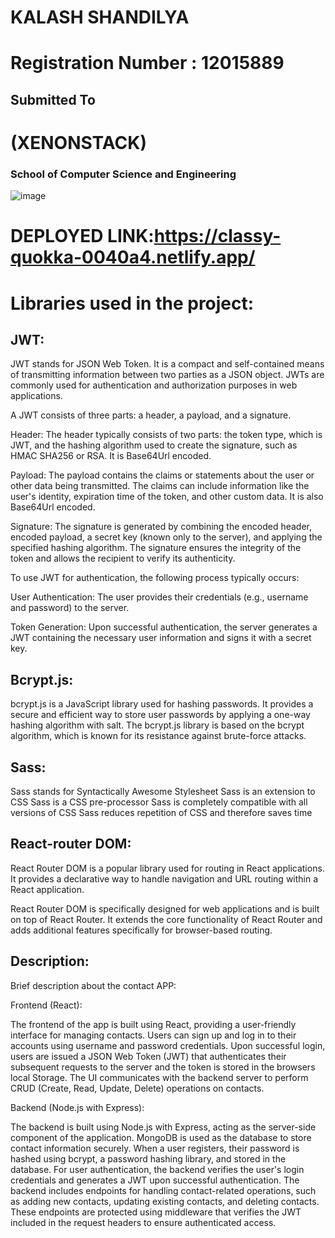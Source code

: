 # **KALASH SHANDILYA**                                                                                       
# **Registration Number : 12015889**








## **Submitted To**


# **(XENONSTACK)**

### School of Computer Science and Engineering

![image](https://github.com/xyzSHIvam/Terri/assets/116440760/6ec23bd3-3250-472a-aa34-1ed9d2597a1f)



# DEPLOYED LINK:https://classy-quokka-0040a4.netlify.app/


# **Libraries used in the project:**


## **JWT:** 

JWT stands for JSON Web Token. It is a compact and self-contained means of transmitting information between two parties as a JSON object. JWTs are commonly used for authentication and authorization purposes in web applications.

A JWT consists of three parts: a header, a payload, and a signature.

Header: The header typically consists of two parts: the token type, which is JWT, and the hashing algorithm used to create the signature, such as HMAC SHA256 or RSA. It is Base64Url encoded.

Payload: The payload contains the claims or statements about the user or other data being transmitted. The claims can include information like the user's identity, expiration time of the token, and other custom data. It is also Base64Url encoded.

Signature: The signature is generated by combining the encoded header, encoded payload, a secret key (known only to the server), and applying the specified hashing algorithm. The signature ensures the integrity of the token and allows the recipient to verify its authenticity.

To use JWT for authentication, the following process typically occurs:

User Authentication: The user provides their credentials (e.g., username and password) to the server.

Token Generation: Upon successful authentication, the server generates a JWT containing the necessary user information and signs it with a secret key.


## **Bcrypt.js:** 

bcrypt.js is a JavaScript library used for hashing passwords. It provides a secure and efficient way to store user passwords by applying a one-way hashing algorithm with salt. The bcrypt.js library is based on the bcrypt algorithm, which is known for its resistance against brute-force attacks.

## **Sass:** 

Sass stands for Syntactically Awesome Stylesheet
Sass is an extension to CSS
Sass is a CSS pre-processor
Sass is completely compatible with all versions of CSS
Sass reduces repetition of CSS and therefore saves time

## **React-router DOM:** 

React Router DOM is a popular library used for routing in React applications. It provides a declarative way to handle navigation and URL routing within a React application.

React Router DOM is specifically designed for web applications and is built on top of React Router. It extends the core functionality of React Router and adds additional features specifically for browser-based routing.

## **Description:** 

Brief description about the contact APP:

Frontend (React):

The frontend of the app is built using React, providing a user-friendly interface for managing contacts.
Users can sign up and log in to their accounts using username and password credentials.
Upon successful login, users are issued a JSON Web Token (JWT) that authenticates their subsequent requests to the server and the token is stored in the browsers local Storage.
The UI communicates with the backend server to perform CRUD (Create, Read, Update, Delete) operations on contacts.

Backend (Node.js with Express):

The backend is built using Node.js with Express, acting as the server-side component of the application.
MongoDB is used as the database to store contact information securely.
When a user registers, their password is hashed using bcrypt, a password hashing library, and stored in the database.
For user authentication, the backend verifies the user's login credentials and generates a JWT upon successful authentication.
The backend includes endpoints for handling contact-related operations, such as adding new contacts, updating existing contacts, and deleting contacts.
These endpoints are protected using middleware that verifies the JWT included in the request headers to ensure authenticated access.

